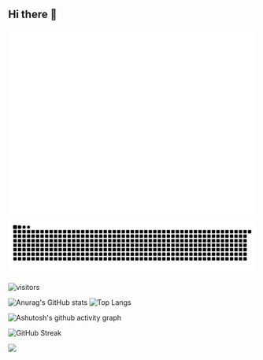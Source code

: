 ## Hi there 👋

<!--
**MCsGitee/MCsGitee** is a ✨ _special_ ✨ repository because its `README.md` (this file) appears on your GitHub profile.

Here are some ideas to get you started:

- 🔭 I’m currently working on ...
- 🌱 I’m currently learning ...
- 👯 I’m looking to collaborate on ...
- 🤔 I’m looking for help with ...
- 💬 Ask me about ...
- 📫 How to reach me: ...
- 😄 Pronouns: ...
- ⚡ Fun fact: ...
-->

<!-- ![Typing SVG](https://readme-typing-svg.demolab.com/?lines=First+line+of+text;Second+line+of+text) -->

![Metrics](/github-metrics.svg)
<picture>
  <source media="(prefers-color-scheme: dark)" srcset="https://raw.githubusercontent.com/MCsGitee/MCsGitee/output/github-contribution-grid-snake-dark.svg">
  <source media="(prefers-color-scheme: light)" srcset="https://raw.githubusercontent.com/MCsGitee/MCsGitee/output/github-contribution-grid-snake.svg">
  <img alt="github contribution grid snake animation" src="https://raw.githubusercontent.com/MCsGitee/MCsGitee/output/github-contribution-grid-snake.svg">
</picture>

![visitors](https://visitor-badge.glitch.me/badge?page_id=MCsGitee.id&left_color=green&right_color=red)

![Anurag's GitHub stats](https://github-readme-stats.vercel.app/api?username=MCsGitee)
![Top Langs](https://github-readme-stats.vercel.app/api/top-langs/?username=MCsGitee)

![Ashutosh's github activity graph](https://github-readme-activity-graph.vercel.app/graph?username=MCsGitee)

![GitHub Streak](https://streak-stats.demolab.com/?user=MCsGitee)

![](https://stats.justsong.cn/api/leetcode?username=MCsGitee&cn=true)
